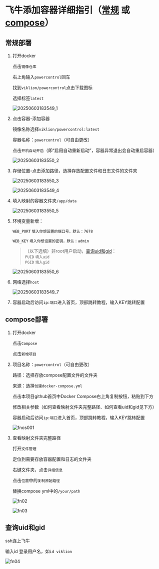# 飞牛添加容器详细指引（[常规](https://github.com/viklion/PowerControl/blob/main/FNOS.md#常规部署) 或 [compose](https://github.com/viklion/PowerControl/blob/main/FNOS.md#compose部署)）
## 常规部署

1. 打开docker

   点击`镜像仓库`

   右上角输入`powercontrol`回车

   找到`viklion/powercontrol`点击下载图标

   选择标签`latest`

   ![20250603183549_1](https://github.com/user-attachments/assets/8a6307a8-2f08-4261-84d6-26fde55e7561)

1. 点击容器-添加容器

   镜像名称选择`viklion/powercontrol:latest`

   容器名称：`powercontrol`（可自由更改）

   点击`开机自动开启`（即“启用自动重新启动”，容器异常退出会自动重启容器）

   ![20250603183550_2](https://github.com/user-attachments/assets/5ca6d4f3-1d25-4d2a-a283-9dae46055889)

1. 存储位置-点击添加路径，选择存放配置文件和日志文件的文件夹

   ![20250603183550_3](https://github.com/user-attachments/assets/677c15ee-01be-4e78-95ea-0f978478d0c9)

   ![20250603183549_4](https://github.com/user-attachments/assets/eee75ca5-1d70-41f0-b32e-b0471ded989f)

1. 填入映射的容器文件夹`/app/data`

   ![20250603183550_5](https://github.com/user-attachments/assets/c8c8f0e2-6ce4-4e7a-8114-da2af74abae1)

1. 环境变量新增：

   `WEB_PORT`  `填入你想设置的端口号，默认：7678`

   `WEB_KEY`  `填入你想设置的密钥，默认：admin`

   >（以下选填）非root用户启动，[查询uid和gid](https://github.com/viklion/PowerControl/blob/main/FNOS.md#查询uid和gid)：  
   > `PUID`  `填入uid`  
   > `PGID`  `填入gid`

   ![20250603183550_6](https://github.com/user-attachments/assets/3eac7a64-9f0a-49dd-a4de-f3edeed7d34a)

1. 网络选择`host`

   ![20250603183549_7](https://github.com/user-attachments/assets/23c93184-85f6-449f-8b10-10b7b1ae1f2d)

1. 容器启动后访问`ip:端口`进入首页，顶部跳转教程，输入KEY跳转配置

## compose部署
1. 打开docker

   点击`Compose`

   点击`新增项目`

1. 项目名称：`powercontrol`（可自由更改）

   路径：选择存放compose配置文件的文件夹

   来源：选择`创建docker-compose.yml`

   点击本项目github首页中Docker Compose右上角复制按钮，粘贴到下方

   修改相关参数（如何查看映射文件夹完整路径、如何查看uid和gid见下方）

   容器启动后访问`ip:端口`进入首页，顶部跳转教程，输入KEY跳转配置

   ![fnos001](https://github.com/user-attachments/assets/4d617542-de63-47bc-a103-b3c2927782d8)

1. 查看映射文件夹完整路径

   打开`文件管理`

   定位到需要存放容器配置和日志的文件夹

   右键文件夹，点击`详细信息`

   点击`位置`中的`复制原始路径`

   替换compose yml中的`/your/path`

   ![fn02](https://github.com/user-attachments/assets/68daa13b-41cf-4b69-97a0-5faa888a18ea)

   ![fn03](https://github.com/user-attachments/assets/5da4e3b3-eaa0-4240-87c9-fd884a985a32)

## 查询uid和gid

   ssh连上飞牛

   输入id 登录用户名，如`id viklion`

   ![fn04](https://github.com/user-attachments/assets/2bbaf4d2-971d-4809-9bc3-bc5d51c2e594)
